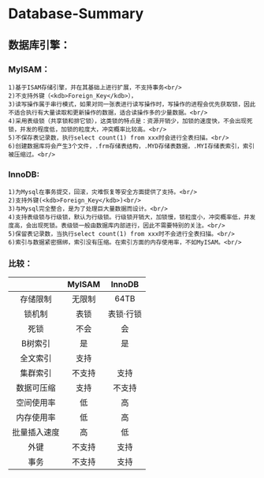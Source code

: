 # Database-Summary

## 数据库引擎：
### MyISAM：
 
    1)基于ISAM存储引擎，并在其基础上进行扩展，不支持事务<br/>
    2)不支持外键（<kdb>Foreign_Key</kdb>），
    3)读写操作属于串行模式，如果对同一张表进行读写操作时，写操作的进程会优先获取锁，因此不适合执行有大量读取和更新操作的数据，适合读操作多的少量数据。<br/>
    4)采用表级锁（共享锁和排它锁），这类锁的特点是：资源开销少，加锁的速度快，不会出现死锁，并发的程度低，加锁的粒度大，冲突概率比较高。<br/>
    5)不保存表记录数，执行select count(1) from xxx时会进行全表扫描。<br/>
    6)创建数据库将会产生3个文件，.frm存储表结构，.MYD存储表数据，.MYI存储表索引，索引被压缩过。<br/>
### InnoDB:
  
    1)为Mysql在事务提交，回滚，灾难恢复等安全方面提供了支持。<br/>
    2)支持外键(<kdb>Foreign_Key</kdb>)<br/>
    3)与Mysql完全整合，是为了处理巨大量数据而设计。<br/>
    4)支持表级锁与行级锁，默认为行级锁。行级锁开销大，加锁慢，锁粒度小，冲突概率低，并发度高，会出现死锁。表级锁一般由数据库内部进行，因此不需要特别的关注。<br/>
    5)保留表记录数，当执行select count(1) from xxx时不会进行全表扫描。<br/>
    6)索引与数据紧密捆绑，索引没有压缩。在索引方面的内存使用率，不如MyISAM。<br/>

### 比较：

  |          |     MyISAM     |     InnoDB     |
  | :----: | :----: | :----: |
  | 存储限制 | 无限制 | 64TB |
  | 锁机制 | 表锁 | 表锁·行锁 |
  | 死锁 | 不会 | 会 |
  | B树索引 | 是 | 是 |
  | 全文索引 | 支持 |  |
  | 集群索引 | 不支持 | 支持 |
  | 数据可压缩 | 支持 | 不支持 |
  | 空间使用率 | 低 | 高 |
  | 内存使用率 | 低 | 高 |
  | 批量插入速度 | 高 | 低 |
  | 外键 | 不支持 | 支持 |
  | 事务 | 不支持 | 支持 |
